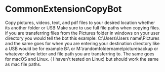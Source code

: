 # CommonExtensionCopyBot
Copy pictures, videos, text, and pdf files to your desired location whether its another folder or USB
Make sure to use full file paths when copying files. if you are transferring files from the Pictures folder in windows on your user directory you would tell the bot this example: C:\Users\Users name\Pictures and the same goes for when you are entering your destination directory like a USB would be for example B:\ or M:\randomfoldername\picturebackup or whatever drive letter and file path you are transferring to. The same goes for macOS and Linux. ( I haven't tested on Linux) but should work the same as mac file paths.
